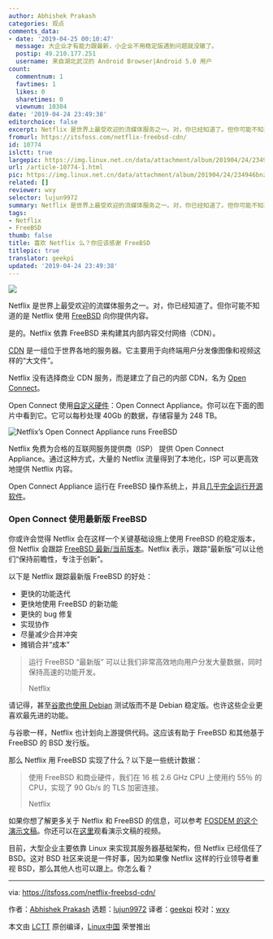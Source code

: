 ```yaml
---
author: Abhishek Prakash
categories: 观点
comments_data:
- date: '2019-04-25 00:10:47'
  message: 大企业才有能力跟最新，小企业不用稳定版遇到问题就没辙了。
  postip: 49.210.177.251
  username: 来自湖北武汉的 Android Browser|Android 5.0 用户
count:
  commentnum: 1
  favtimes: 1
  likes: 0
  sharetimes: 0
  viewnum: 10304
date: '2019-04-24 23:49:38'
editorchoice: false
excerpt: Netflix 是世界上最受欢迎的流媒体服务之一。对，你已经知道了。但你可能不知道的是 Netflix 使用 FreeBSD 向你提供内容。
fromurl: https://itsfoss.com/netflix-freebsd-cdn/
id: 10774
islctt: true
largepic: https://img.linux.net.cn/data/attachment/album/201904/24/234946bnz9c2cjppk88n78.png
url: /article-10774-1.html
pic: https://img.linux.net.cn/data/attachment/album/201904/24/234946bnz9c2cjppk88n78.png.thumb.jpg
related: []
reviewer: wxy
selector: lujun9972
summary: Netflix 是世界上最受欢迎的流媒体服务之一。对，你已经知道了。但你可能不知道的是 Netflix 使用 FreeBSD 向你提供内容。
tags:
- Netflix
- FreeBSD
thumb: false
title: 喜欢 Netflix 么？你应该感谢 FreeBSD
titlepic: true
translator: geekpi
updated: '2019-04-24 23:49:38'
---
```


![](/data/attachment/album/201904/24/234946bnz9c2cjppk88n78.png)


Netflix 是世界上最受欢迎的流媒体服务之一。对，你已经知道了。但你可能不知道的是 Netflix 使用 [FreeBSD](https://www.freebsd.org/) 向你提供内容。


是的。Netflix 依靠 FreeBSD 来构建其内部内容交付网络（CDN）。


[CDN](https://www.cloudflare.com/learning/cdn/what-is-a-cdn/) 是一组位于世界各地的服务器。它主要用于向终端用户分发像图像和视频这样的“大文件”。


Netflix 没有选择商业 CDN 服务，而是建立了自己的内部 CDN，名为 [Open Connect](https://openconnect.netflix.com/en/)。


Open Connect 使用[自定义硬件](https://openconnect.netflix.com/en/hardware/)：Open Connect Appliance。你可以在下面的图片中看到它。它可以每秒处理 40Gb 的数据，存储容量为 248 TB。


![Netflix’s Open Connect Appliance runs FreeBSD](/data/attachment/album/201904/24/234950fqhjqlchckitsp8t.jpg)


Netflix 免费为合格的互联网服务提供商（ISP） 提供 Open Connect Appliance。通过这种方式，大量的 Netflix 流量得到了本地化，ISP 可以更高效地提供 Netflix 内容。


Open Connect Appliance 运行在 FreeBSD 操作系统上，并且[几乎完全运行开源软件](https://openconnect.netflix.com/en/software/)。


### Open Connect 使用最新版 FreeBSD


你或许会觉得 Netflix 会在这样一个关键基础设施上使用 FreeBSD 的稳定版本，但 Netflix 会跟踪 [FreeBSD 最新/当前版本](https://www.bsdnow.tv/tutorials/stable-current)。Netflix 表示，跟踪“最新版”可以让他们“保持前瞻性，专注于创新”。


以下是 Netflix 跟踪最新版 FreeBSD 的好处：


* 更快的功能迭代
* 更快地使用 FreeBSD 的新功能
* 更快的 bug 修复
* 实现协作
* 尽量减少合并冲突
* 摊销合并“成本”



> 
> 运行 FreeBSD “最新版” 可以让我们非常高效地向用户分发大量数据，同时保持高速的功能开发。
> 
> 
> Netflix
> 
> 
> 


请记得，甚至[谷歌也使用 Debian](https://itsfoss.com/goobuntu-glinux-google/) 测试版而不是 Debian 稳定版。也许这些企业更喜欢最先进的功能。


与谷歌一样，Netflix 也计划向上游提供代码。这应该有助于 FreeBSD 和其他基于 FreeBSD 的 BSD 发行版。


那么 Netflix 用 FreeBSD 实现了什么？以下是一些统计数据：



> 
> 使用 FreeBSD 和商业硬件，我们在 16 核 2.6 GHz CPU 上使用约 55％ 的 CPU，实现了 90 Gb/s 的 TLS 加密连接。
> 
> 
> Netflix
> 
> 
> 


如果你想了解更多关于 Netflix 和 FreeBSD 的信息，可以参考 [FOSDEM 的这个演示文稿](https://fosdem.org/2019/schedule/event/netflix_freebsd/attachments/slides/3103/export/events/attachments/netflix_freebsd/slides/3103/FOSDEM_2019_Netflix_and_FreeBSD.pdf)。你还可以在[这里](http://mirror.onet.pl/pub/mirrors/video.fosdem.org/2019/Janson/netflix_freebsd.webm)观看演示文稿的视频。


目前，大型企业主要依靠 Linux 来实现其服务器基础架构，但 Netflix 已经信任了 BSD。这对 BSD 社区来说是一件好事，因为如果像 Netflix 这样的行业领导者重视 BSD，那么其他人也可以跟上。你怎么看？




---


via: <https://itsfoss.com/netflix-freebsd-cdn/>


作者：[Abhishek Prakash](https://itsfoss.com/author/abhishek/) 选题：[lujun9972](https://github.com/lujun9972) 译者：[geekpi](https://github.com/geekpi) 校对：[wxy](https://github.com/wxy)


本文由 [LCTT](https://github.com/LCTT/TranslateProject) 原创编译，[Linux中国](https://linux.cn/) 荣誉推出